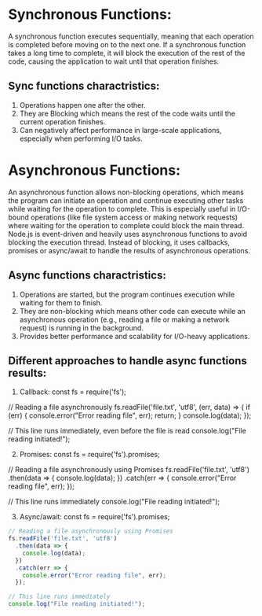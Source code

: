 # Synchronous Functions:
A synchronous function executes sequentially, meaning that each operation is completed before moving on to the next one. If a synchronous function takes a long time to complete, it will block the execution of the rest of the code, causing the application to wait until that operation finishes.

## Sync functions charactristics:
1. Operations happen one after the other.
2. They are Blocking which means the rest of the code waits until the current operation finishes.
3. Can negatively affect performance in large-scale applications, especially when performing I/O tasks.


# Asynchronous Functions:
An asynchronous function allows non-blocking operations, which means the program can initiate an operation and continue executing other tasks while waiting for the operation to complete. This is especially useful in I/O-bound operations (like file system access or making network requests) where waiting for the operation to complete could block the main thread.
Node.js is event-driven and heavily uses asynchronous functions to avoid blocking the execution thread. Instead of blocking, it uses callbacks, promises or async/await to handle the results of asynchronous operations.

## Async functions charactristics:
1. Operations are started, but the program continues execution while waiting for them to finish.
2. They are non-blocking which means other code can execute while an asynchronous operation (e.g., reading a file or making a network request) is running in the background.
3. Provides better performance and scalability for I/O-heavy applications.

## Different approaches to handle async functions results:
1. Callback:
const fs = require('fs');

// Reading a file asynchronously
fs.readFile('file.txt', 'utf8', (err, data) => {
  if (err) {
    console.error("Error reading file", err);
    return;
  }
  console.log(data);
});

// This line runs immediately, even before the file is read
console.log("File reading initiated!");

2. Promises:
const fs = require('fs').promises;

// Reading a file asynchronously using Promises
fs.readFile('file.txt', 'utf8')
  .then(data => {
    console.log(data);
  })
  .catch(err => {
    console.error("Error reading file", err);
  });

// This line runs immediately
console.log("File reading initiated!");

3. Async/await:
const fs = require('fs').promises;
```javaScript
// Reading a file asynchronously using Promises
fs.readFile('file.txt', 'utf8')
  .then(data => {
    console.log(data);
  })
  .catch(err => {
    console.error("Error reading file", err);
  });

// This line runs immediately
console.log("File reading initiated!");

